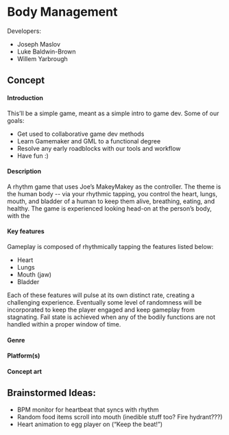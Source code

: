# Body Management

Developers:
- Joseph Maslov
- Luke Baldwin-Brown
- Willem Yarbrough

## Concept

#### Introduction

This’ll be a simple game, meant as a simple intro to game dev. Some of our goals:
* Get used to collaborative game dev methods
* Learn Gamemaker and GML to a functional degree
* Resolve any early roadblocks with our tools and workflow
* Have fun :)

#### Description

A rhythm game that uses Joe’s MakeyMakey as the controller. The theme is the human body -- via your rhythmic tapping, you control the heart, lungs, mouth, and bladder of a human to keep them alive, breathing, eating, and healthy. The game is experienced looking head-on at the person’s body, with the 

#### Key features

Gameplay is composed of rhythmically tapping the features listed below:
* Heart
* Lungs
* Mouth (jaw)
* Bladder

Each of these features will pulse at its own distinct rate, creating a challenging experience. Eventually some level of randomness will be incorporated to keep the player engaged and keep gameplay from stagnating.
Fail state is achieved when any of the bodily functions are not handled within a proper window of time.

#### Genre
#### Platform(s)
#### Concept art


## Brainstormed Ideas:
* BPM monitor for heartbeat that syncs with rhythm
* Random food items scroll into mouth (inedible stuff too? Fire hydrant???)
* Heart animation to egg player on (“Keep the beat!”)


